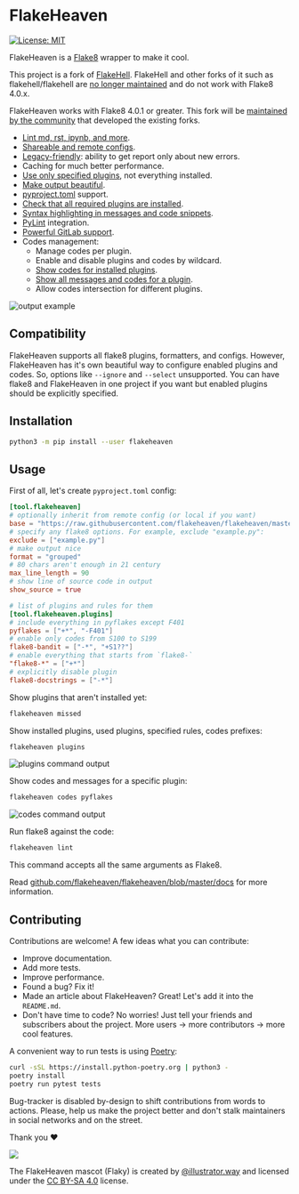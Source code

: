# FlakeHeaven

[![License: MIT](https://img.shields.io/badge/License-MIT-yellow.svg)](https://opensource.org/licenses/MIT)

FlakeHeaven is a [Flake8](https://gitlab.com/pycqa/flake8) wrapper to make it cool.

This project is a fork of [FlakeHell](https://github.com/life4/flakehell). FlakeHell and other forks of it such as
flakehell/flakehell are [no longer maintained](https://github.com/flakehell/flakehell/issues/25) and do not work with Flake8 4.0.x.

FlakeHeaven works with Flake8 4.0.1 or greater. This fork will be [maintained by the community](https://github.com/flakeheaven/flakeheaven/discussions/1) that developed the existing forks.

+ [Lint md, rst, ipynb, and more](https://github.com/flakeheaven/flakeheaven/blob/master/docs/parsers.md).
+ [Shareable and remote configs](https://github.com/flakeheaven/flakeheaven/blob/master/docs/config.md#base).
+ [Legacy-friendly](https://github.com/flakeheaven/flakeheaven/blob/master/docs/commands/baseline.md): ability to get report only about new errors.
+ Caching for much better performance.
+ [Use only specified plugins](https://github.com/flakeheaven/flakeheaven/blob/master/docs/config.md#plugins), not everything installed.
+ [Make output beautiful](https://github.com/flakeheaven/flakeheaven/blob/master/docs/formatters.md).
+ [pyproject.toml](https://www.python.org/dev/peps/pep-0518/) support.
+ [Check that all required plugins are installed](https://github.com/flakeheaven/flakeheaven/blob/master/docs/commands/missed.md).
+ [Syntax highlighting in messages and code snippets](https://github.com/flakeheaven/flakeheaven/blob/master/docs/formatters.md#colored-with-source-code).
+ [PyLint](https://github.com/PyCQA/pylint) integration.
+ [Powerful GitLab support](https://github.com/flakeheaven/flakeheaven/blob/master/docs/formatters.md#gitlab).
+ Codes management:
    + Manage codes per plugin.
    + Enable and disable plugins and codes by wildcard.
    + [Show codes for installed plugins](https://github.com/flakeheaven/flakeheaven/blob/master/docs/commands/plugins.md).
    + [Show all messages and codes for a plugin](https://github.com/flakeheaven/flakeheaven/blob/master/docs/commands/codes.md).
    + Allow codes intersection for different plugins.

![output example](./assets/grouped.png)

## Compatibility

FlakeHeaven supports all flake8 plugins, formatters, and configs. However, FlakeHeaven has it's own beautiful way to configure enabled plugins and codes. So, options like `--ignore` and `--select` unsupported. You can have flake8 and FlakeHeaven in one project if you want but enabled plugins should be explicitly specified.

## Installation

```bash
python3 -m pip install --user flakeheaven
```

## Usage

First of all, let's create `pyproject.toml` config:

```toml
[tool.flakeheaven]
# optionally inherit from remote config (or local if you want)
base = "https://raw.githubusercontent.com/flakeheaven/flakeheaven/master/pyproject.toml"
# specify any flake8 options. For example, exclude "example.py":
exclude = ["example.py"]
# make output nice
format = "grouped"
# 80 chars aren't enough in 21 century
max_line_length = 90
# show line of source code in output
show_source = true

# list of plugins and rules for them
[tool.flakeheaven.plugins]
# include everything in pyflakes except F401
pyflakes = ["+*", "-F401"]
# enable only codes from S100 to S199
flake8-bandit = ["-*", "+S1??"]
# enable everything that starts from `flake8-`
"flake8-*" = ["+*"]
# explicitly disable plugin
flake8-docstrings = ["-*"]
```

Show plugins that aren't installed yet:

```bash
flakeheaven missed
```

Show installed plugins, used plugins, specified rules, codes prefixes:

```bash
flakeheaven plugins
```

![plugins command output](./assets/plugins.png)

Show codes and messages for a specific plugin:

```bash
flakeheaven codes pyflakes
```

![codes command output](./assets/codes.png)

Run flake8 against the code:

```bash
flakeheaven lint
```

This command accepts all the same arguments as Flake8.

Read [github.com/flakeheaven/flakeheaven/blob/master/docs](https://github.com/flakeheaven/flakeheaven/blob/master/docs/) for more information.

## Contributing

Contributions are welcome! A few ideas what you can contribute:

+ Improve documentation.
+ Add more tests.
+ Improve performance.
+ Found a bug? Fix it!
+ Made an article about FlakeHeaven? Great! Let's add it into the `README.md`.
+ Don't have time to code? No worries! Just tell your friends and subscribers about the project. More users -> more contributors -> more cool features.

A convenient way to run tests is using [Poetry](https://python-poetry.org/docs/master/#installing-with-the-official-installer):

```bash
curl -sSL https://install.python-poetry.org | python3 -
poetry install
poetry run pytest tests
```

Bug-tracker is disabled by-design to shift contributions from words to actions. Please, help us make the project better and don't stalk maintainers in social networks and on the street.

Thank you :heart:

![](./assets/flaky.png)

The FlakeHeaven mascot (Flaky) is created by [@illustrator.way](https://www.instagram.com/illustrator.way/) and licensed under the [CC BY-SA 4.0](https://creativecommons.org/licenses/by-sa/4.0/) license.
